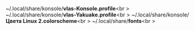~/.local/share/konsole/**vlas-Konsole.profile**<br \>
~/.local/share/konsole/**vlas-Yakuake.profile**<br \>
~/.local/share/konsole/**Цвета Linux 2.colorscheme**<br \>
~/.local/share/**fonts**<br \>
